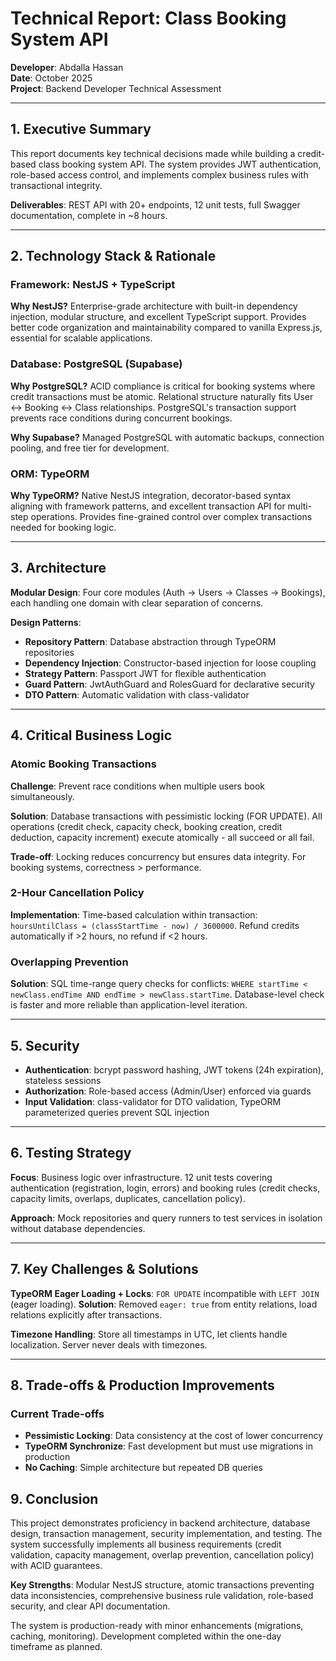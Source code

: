 # Technical Report: Class Booking System API

**Developer**: Abdalla Hassan  
**Date**: October 2025  
**Project**: Backend Developer Technical Assessment

---

## 1. Executive Summary

This report documents key technical decisions made while building a credit-based class booking system API. The system provides JWT authentication, role-based access control, and implements complex business rules with transactional integrity.

**Deliverables**: REST API with 20+ endpoints, 12 unit tests, full Swagger documentation, complete in ~8 hours.

---

## 2. Technology Stack & Rationale

### Framework: NestJS + TypeScript
**Why NestJS?** Enterprise-grade architecture with built-in dependency injection, modular structure, and excellent TypeScript support. Provides better code organization and maintainability compared to vanilla Express.js, essential for scalable applications.

### Database: PostgreSQL (Supabase)
**Why PostgreSQL?** ACID compliance is critical for booking systems where credit transactions must be atomic. Relational structure naturally fits User ↔ Booking ↔ Class relationships. PostgreSQL's transaction support prevents race conditions during concurrent bookings.

**Why Supabase?** Managed PostgreSQL with automatic backups, connection pooling, and free tier for development.

### ORM: TypeORM
**Why TypeORM?** Native NestJS integration, decorator-based syntax aligning with framework patterns, and excellent transaction API for multi-step operations. Provides fine-grained control over complex transactions needed for booking logic.

---

## 3. Architecture

**Modular Design**: Four core modules (Auth → Users → Classes → Bookings), each handling one domain with clear separation of concerns.

**Design Patterns**:
- **Repository Pattern**: Database abstraction through TypeORM repositories
- **Dependency Injection**: Constructor-based injection for loose coupling
- **Strategy Pattern**: Passport JWT for flexible authentication
- **Guard Pattern**: JwtAuthGuard and RolesGuard for declarative security
- **DTO Pattern**: Automatic validation with class-validator

---

## 4. Critical Business Logic

### Atomic Booking Transactions
**Challenge**: Prevent race conditions when multiple users book simultaneously.

**Solution**: Database transactions with pessimistic locking (FOR UPDATE). All operations (credit check, capacity check, booking creation, credit deduction, capacity increment) execute atomically - all succeed or all fail.

**Trade-off**: Locking reduces concurrency but ensures data integrity. For booking systems, correctness > performance.

### 2-Hour Cancellation Policy
**Implementation**: Time-based calculation within transaction: `hoursUntilClass = (classStartTime - now) / 3600000`. Refund credits automatically if >2 hours, no refund if <2 hours.

### Overlapping Prevention
**Solution**: SQL time-range query checks for conflicts: `WHERE startTime < newClass.endTime AND endTime > newClass.startTime`. Database-level check is faster and more reliable than application-level iteration.

---

## 5. Security

- **Authentication**: bcrypt password hashing, JWT tokens (24h expiration), stateless sessions
- **Authorization**: Role-based access (Admin/User) enforced via guards
- **Input Validation**: class-validator for DTO validation, TypeORM parameterized queries prevent SQL injection

---

## 6. Testing Strategy

**Focus**: Business logic over infrastructure. 12 unit tests covering authentication (registration, login, errors) and booking rules (credit checks, capacity limits, overlaps, duplicates, cancellation policy).

**Approach**: Mock repositories and query runners to test services in isolation without database dependencies.

---

## 7. Key Challenges & Solutions

**TypeORM Eager Loading + Locks**: `FOR UPDATE` incompatible with `LEFT JOIN` (eager loading). **Solution**: Removed `eager: true` from entity relations, load relations explicitly after transactions.

**Timezone Handling**: Store all timestamps in UTC, let clients handle localization. Server never deals with timezones.

---

## 8. Trade-offs & Production Improvements

### Current Trade-offs
- **Pessimistic Locking**: Data consistency at the cost of lower concurrency
- **TypeORM Synchronize**: Fast development but must use migrations in production
- **No Caching**: Simple architecture but repeated DB queries

## 9. Conclusion

This project demonstrates proficiency in backend architecture, database design, transaction management, security implementation, and testing. The system successfully implements all business requirements (credit validation, capacity management, overlap prevention, cancellation policy) with ACID guarantees.

**Key Strengths**: Modular NestJS structure, atomic transactions preventing data inconsistencies, comprehensive business rule validation, role-based security, and clear API documentation.

The system is production-ready with minor enhancements (migrations, caching, monitoring). Development completed within the one-day timeframe as planned.